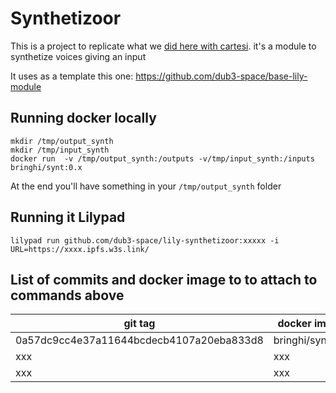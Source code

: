 # Synthetizoor
This is a project to replicate what we [did here with cartesi](https://github.com/dub3-space/dub3-hackthon-project/tree/main/cartesi). it's a module to synthetize voices giving an input

It uses as a template this one: https://github.com/dub3-space/base-lily-module 


## Running docker locally

```
mkdir /tmp/output_synth
mkdir /tmp/input_synth
docker run  -v /tmp/output_synth:/outputs -v/tmp/input_synth:/inputs bringhi/synt:0.x 
```
At the end you'll have something in your `/tmp/output_synth` folder

## Running it Lilypad

```
lilypad run github.com/dub3-space/lily-synthetizoor:xxxxx -i URL=https://xxxx.ipfs.w3s.link/
```


## List of commits  and docker image to to attach to commands above
| git tag | docker image |
|-----------------|-----------------|
| 0a57dc9cc4e37a11644bcdecb4107a20eba833d8   | bringhi/synt:0.6    |
| xxx    | xxx    |
| xxx    | xxx    |
